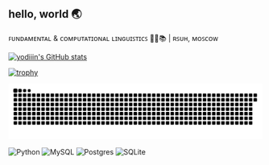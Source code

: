 ## hello, world 🌏

ꜰᴜɴᴅᴀᴍᴇɴᴛᴀʟ & ᴄᴏᴍᴘᴜᴛᴀᴛɪᴏɴᴀʟ ʟɪɴɢᴜɪꜱᴛɪᴄꜱ 👩‍💻📚 | ʀꜱᴜʜ, ᴍᴏꜱᴄᴏᴡ

[![yodiiin's GitHub stats](https://github-readme-stats.vercel.app/api?username=yodiiin&show_icons=true&theme=omni)](https://github.com/yodiiin/github-readme-stats)

[![trophy](https://github-profile-trophy.vercel.app/?username=yodiiin&theme=dracula&margin-w=10)](https://github.com/yodiiin/github-profile-trophy)


![GitHub Snake Animation](https://raw.githubusercontent.com/yodiiin/yodiiin/output/github-contribution-grid-snake-dark.svg)

![Python](https://img.shields.io/badge/python-3670A0?style=for-the-badge&logo=python&logoColor=ffdd54) ![MySQL](https://img.shields.io/badge/mysql-4479A1.svg?style=for-the-badge&logo=mysql&logoColor=white) ![Postgres](https://img.shields.io/badge/postgres-%23316192.svg?style=for-the-badge&logo=postgresql&logoColor=white) ![SQLite](https://img.shields.io/badge/sqlite-%2307405e.svg?style=for-the-badge&logo=sqlite&logoColor=white)

<!--
**yodiiin/yodiiin** is a ✨ _special_ ✨ repository because its `README.md` (this file) appears on your GitHub profile.

Here are some ideas to get you started:

- 🔭 I’m currently working on ...
- 🌱 I’m currently learning ...
- 👯 I’m looking to collaborate on ...
- 🤔 I’m looking for help with ...
- 💬 Ask me about ...
- 📫 How to reach me: ...
- 😄 Pronouns: ...
- ⚡ Fun fact: ...
-->
